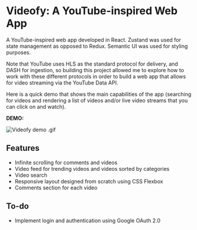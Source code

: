 # Videofy: A YouTube-inspired Web App

A YouTube-inspired web app developed in React. Zustand was used for state management as opposed to Redux. Semantic UI was used for styling purposes.

Note that YouTube uses HLS as the standard protocol for delivery, and DASH for ingestion, so building this project allowed me to explore how to work with these different protocols in order to build a web app that allows for video streaming via the YouTube Data API.

Here is a quick demo that shows the main capabilities of the app (searching for videos and rendering a list of videos and/or live video streams that you can click on and watch).

**DEMO:**

![Videofy demo .gif](/demo.gif)

## Features

* Infinite scrolling for comments and videos
* Video feed for trending videos and videos sorted by categories
* Video search
* Responsive layout designed from scratch using CSS Flexbox
* Comments section for each video

## To-do

* Implement login and authentication using Google OAuth 2.0
